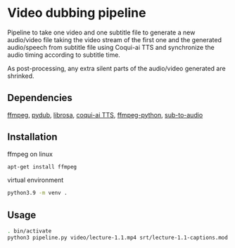#  Video dubbing pipeline
Pipeline to take one video and one subtitle file to generate a new audio/video file taking the video stream of the first one and the generated audio/speech from subtitle file using Coqui-ai TTS and synchronize the audio timing according to subtitle time.

As post-processing, any extra silent parts of the audio/video generated are shrinked.

##  Dependencies
[ffmpeg](https://ffmpeg.org/), [pydub](https://github.com/jiaaro/pydub), [librosa](https://github.com/librosa/librosa), [coqui-ai TTS](https://github.com/coqui-ai/TTS/), [ffmpeg-python](https://github.com/kkroening/ffmpeg-python), [sub-to-audio](https://github.com/bnsantoso/sub-to-audio)

##  Installation

ffmpeg on linux
```bash
apt-get install ffmpeg
```
virtual environment
```bash
python3.9 -m venv .
```
## Usage

```bash
. bin/activate
python3 pipeline.py video/lecture-1.1.mp4 srt/lecture-1.1-captions.mod.srt
```


